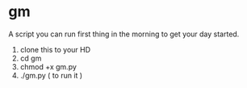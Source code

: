 # gm
A script you can run first thing in the morning to get your day started.

1. clone this to your HD
2. cd gm
3. chmod +x gm.py
4. ./gm.py ( to run it )
